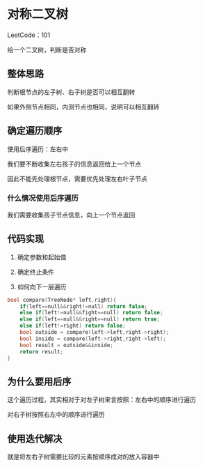 # 对称二叉树

LeetCode：101

给一个二叉树，判断是否对称

## 整体思路

判断根节点的左子树、右子树是否可以相互翻转

如果外侧节点相同，内测节点也相同，说明可以相互翻转

## 确定遍历顺序

使用后序遍历：左右中

我们要不断收集左右孩子的信息返回给上一个节点

因此不能先处理根节点，需要优先处理左右叶子节点

### 什么情况使用后序遍历

我们需要收集孩子节点信息，向上一个节点返回

## 代码实现

1. 确定参数和起始值

2. 确定终止条件
3. 如何向下一层遍历

```c++
bool compare(TreeNode* left,right){
    if(left==null&&right!=null) return false;
    else if(left!=null&&fight==null) return false;
    else if(left==null&&right==null) return true;
    else if(left!=right) return false;
    bool outside = compare(left->left,right->right);
    bool inside = compare(left->right,right->left);
    bool result = outside&&inside;
    return result;
}
```

## 为什么要用后序

这个遍历过程，其实相对于对左子树来言按照：左右中的顺序进行遍历

对右子树按照右左中的顺序进行遍历

## 使用迭代解决

就是将左右子树需要比较的元素按顺序成对的放入容器中
